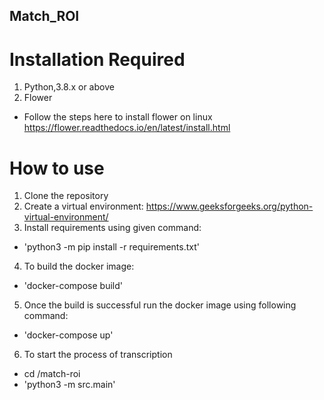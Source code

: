 ## Match_ROI

# Installation Required

1. Python,3.8.x or above
2. Flower

- Follow the steps here to install flower on linux
https://flower.readthedocs.io/en/latest/install.html

# How to use

1. Clone the repository
2. Create a virtual environment: https://www.geeksforgeeks.org/python-virtual-environment/
3. Install requirements using given command:
- 'python3 -m pip install -r requirements.txt'
4. To build the docker image:
- 'docker-compose build'
5. Once the build is successful run the docker image using following command: 
- 'docker-compose up'
6. To start the process of transcription 
- cd /match-roi
- 'python3 -m src.main'
